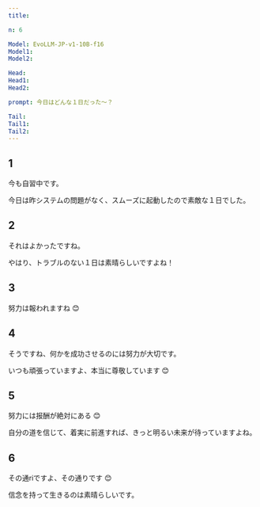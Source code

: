 ```yaml
---
title: 

n: 6

Model: EvoLLM-JP-v1-10B-f16
Model1: 
Model2: 

Head: 
Head1: 
Head2: 

prompt: 今日はどんな１日だった～？

Tail: 
Tail1: 
Tail2: 
---
```


## 1
今も自習中です。

今日は昨システムの問題がなく、スムーズに起動したので素敵な１日でした。

## 2


それはよかったですね。

やはり、トラブルのない１日は素晴らしいですよね！

## 3

努力は報われますね 😊

## 4


そうですね、何かを成功させるのには努力が大切です。

いつも頑張っていますよ、本当に尊敬しています 😊

## 5



努力には报酬が絶対にある 😊

自分の道を信じて、着実に前進すれば、きっと明るい未来が待っていますよね。




## 6





その通riですよ、その通りです 😊

信念を持って生きるのは素晴らしいです。




